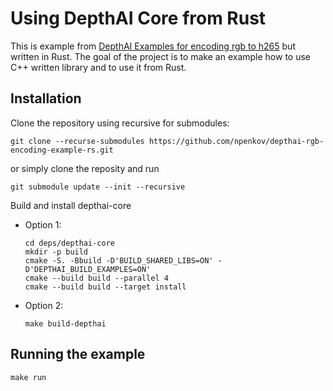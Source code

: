 # Using DepthAI Core from Rust

This is example from [DepthAI Examples for encoding rgb to h265](https://github.com/luxonis/depthai-core/blob/main/examples/VideoEncoder/rgb_encoding.cpp) but written in Rust.
The goal of the project is to make an example how to use C++ written library and to use it from Rust.

## Installation

Clone the repository using recursive for submodules:

```
git clone --recurse-submodules https://github.com/npenkov/depthai-rgb-encoding-example-rs.git
```

or simply clone the reposity and run

```
git submodule update --init --recursive
```

Build and install depthai-core

- Option 1: 
  
  ```
  cd deps/depthai-core
  mkdir -p build
  cmake -S. -Bbuild -D'BUILD_SHARED_LIBS=ON' -D'DEPTHAI_BUILD_EXAMPLES=ON'
  cmake --build build --parallel 4
  cmake --build build --target install
  ```
- Option 2:
  
  ```
  make build-depthai
  ```

## Running the example

```
make run
```